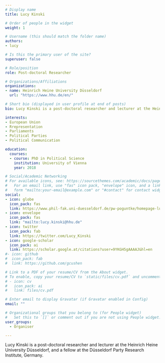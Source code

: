 ```yaml
---
# Display name
title: Lucy Kinski

# Order of people in the widget
weight: 1

# Username (this should match the folder name)
authors:
- lucy

# Is this the primary user of the site?
superuser: false

# Role/position
role: Post-doctoral Researcher

# Organizations/Affiliations
organizations:
- name: Heinrich Heine University Düsseldorf
  url: "https://www.hhu.de/en/"

# Short bio (displayed in user profile at end of posts)
bio: Lucy Kinski is a post-doctoral researcher and lecturer at the Heinrich Heine University Düsseldorf, and a fellow at the Düsseldorf Party Research Institute, Germany.

interests:
- European Union
- Rrepresentation
- Parliaments
- Political Parties
- Political Communication

education:
  courses:
  - course: PhD in Political Science
    institution: University of Vienna
    year: 2018

# Social/Academic Networking
# For available icons, see: https://sourcethemes.com/academic/docs/page-builder/#icons
#   For an email link, use "fas" icon pack, "envelope" icon, and a link in the
#   form "mailto:your-email@example.com" or "#contact" for contact widget.
social:
- icon: globe
  icon_pack: fas
  link: https://www.phil-fak.uni-duesseldorf.de/pw-poguntke/homepage-lucy-kinski/
- icon: envelope
  icon_pack: fas
  link: "mailto:lucy.kinski@hhu.de"
- icon: twitter
  icon_pack: fab
  link: https://twitter.com/Lucy_Kinski
- icon: google-scholar
  icon_pack: ai
  link: https://scholar.google.at/citations?user=9YKGH5gAAAAJ&hl=en
#- icon: github
#  icon_pack: fab
#  link: https://github.com/gcushen

# Link to a PDF of your resume/CV from the About widget.
# To enable, copy your resume/CV to `static/files/cv.pdf` and uncomment the lines below.
# - icon: cv
#   icon_pack: ai
#   link: files/cv.pdf

# Enter email to display Gravatar (if Gravatar enabled in Config)
email: ""

# Organizational groups that you belong to (for People widget)
#   Set this to `[]` or comment out if you are not using People widget.
user_groups: 
  - Organiser

---
```


Lucy Kinski is a post-doctoral researcher and lecturer at the Heinrich Heine University Düsseldorf, and a fellow at the Düsseldorf Party Research Institute, Germany.
